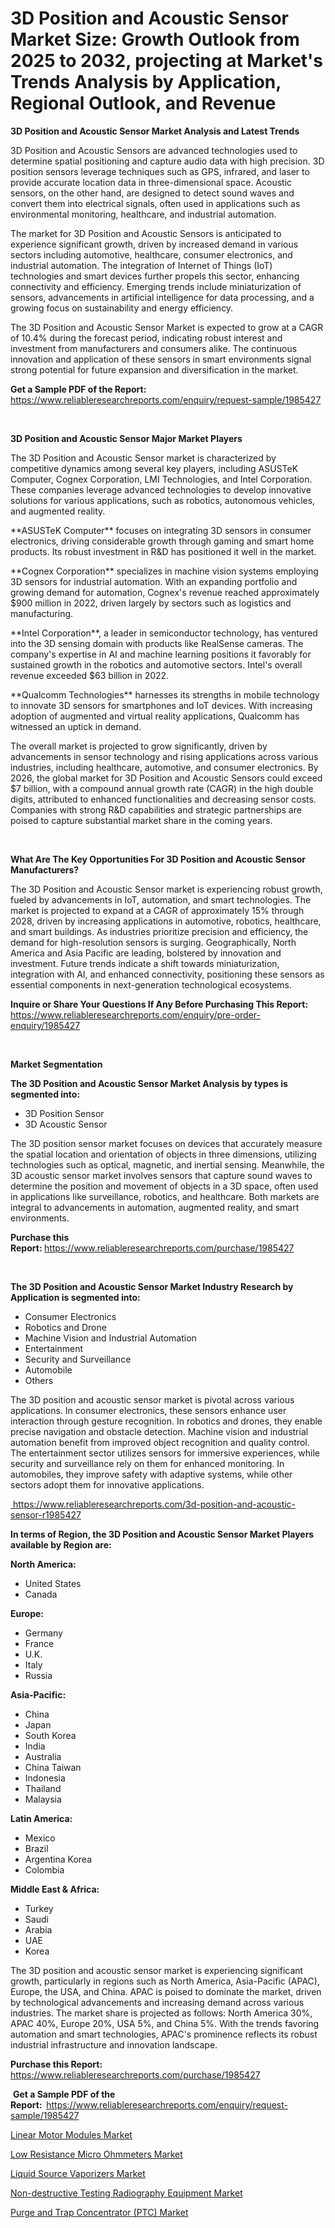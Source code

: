 <p><h1>3D Position and Acoustic Sensor Market Size: Growth Outlook from 2025 to 2032, projecting at Market's Trends Analysis by Application, Regional Outlook, and Revenue</h1></p><p><strong>3D Position and Acoustic Sensor Market Analysis and Latest Trends</strong></p>
<p><p>3D Position and Acoustic Sensors are advanced technologies used to determine spatial positioning and capture audio data with high precision. 3D position sensors leverage techniques such as GPS, infrared, and laser to provide accurate location data in three-dimensional space. Acoustic sensors, on the other hand, are designed to detect sound waves and convert them into electrical signals, often used in applications such as environmental monitoring, healthcare, and industrial automation.</p><p>The market for 3D Position and Acoustic Sensors is anticipated to experience significant growth, driven by increased demand in various sectors including automotive, healthcare, consumer electronics, and industrial automation. The integration of Internet of Things (IoT) technologies and smart devices further propels this sector, enhancing connectivity and efficiency. Emerging trends include miniaturization of sensors, advancements in artificial intelligence for data processing, and a growing focus on sustainability and energy efficiency.</p><p>The 3D Position and Acoustic Sensor Market is expected to grow at a CAGR of 10.4% during the forecast period, indicating robust interest and investment from manufacturers and consumers alike. The continuous innovation and application of these sensors in smart environments signal strong potential for future expansion and diversification in the market.</p></p>
<p><strong>Get a Sample PDF of the Report:&nbsp;</strong> <a href="https://www.reliableresearchreports.com/enquiry/request-sample/1985427?utm_campaign=116&utm_medium=2&utm_source=Github&utm_content=ia&utm_term=28022025&utm_id=3d-position-and-acoustic-sensor">https://www.reliableresearchreports.com/enquiry/request-sample/1985427</a></p>
<p>&nbsp;</p>
<p><strong>3D Position and Acoustic Sensor Major Market Players</strong></p>
<p><p>The 3D Position and Acoustic Sensor market is characterized by competitive dynamics among several key players, including ASUSTeK Computer, Cognex Corporation, LMI Technologies, and Intel Corporation. These companies leverage advanced technologies to develop innovative solutions for various applications, such as robotics, autonomous vehicles, and augmented reality.</p><p>**ASUSTeK Computer** focuses on integrating 3D sensors in consumer electronics, driving considerable growth through gaming and smart home products. Its robust investment in R&D has positioned it well in the market.</p><p>**Cognex Corporation** specializes in machine vision systems employing 3D sensors for industrial automation. With an expanding portfolio and growing demand for automation, Cognex's revenue reached approximately $900 million in 2022, driven largely by sectors such as logistics and manufacturing.</p><p>**Intel Corporation**, a leader in semiconductor technology, has ventured into the 3D sensing domain with products like RealSense cameras. The company's expertise in AI and machine learning positions it favorably for sustained growth in the robotics and automotive sectors. Intel's overall revenue exceeded $63 billion in 2022.</p><p>**Qualcomm Technologies** harnesses its strengths in mobile technology to innovate 3D sensors for smartphones and IoT devices. With increasing adoption of augmented and virtual reality applications, Qualcomm has witnessed an uptick in demand.</p><p>The overall market is projected to grow significantly, driven by advancements in sensor technology and rising applications across various industries, including healthcare, automotive, and consumer electronics. By 2026, the global market for 3D Position and Acoustic Sensors could exceed $7 billion, with a compound annual growth rate (CAGR) in the high double digits, attributed to enhanced functionalities and decreasing sensor costs. Companies with strong R&D capabilities and strategic partnerships are poised to capture substantial market share in the coming years.</p></p>
<p>&nbsp;</p>
<p><strong>What Are The Key Opportunities For 3D Position and Acoustic Sensor Manufacturers?</strong></p>
<p><p>The 3D Position and Acoustic Sensor market is experiencing robust growth, fueled by advancements in IoT, automation, and smart technologies. The market is projected to expand at a CAGR of approximately 15% through 2028, driven by increasing applications in automotive, robotics, healthcare, and smart buildings. As industries prioritize precision and efficiency, the demand for high-resolution sensors is surging. Geographically, North America and Asia Pacific are leading, bolstered by innovation and investment. Future trends indicate a shift towards miniaturization, integration with AI, and enhanced connectivity, positioning these sensors as essential components in next-generation technological ecosystems.</p></p>
<p><strong>Inquire or Share Your Questions If Any Before Purchasing This Report:</strong> <a href="https://www.reliableresearchreports.com/enquiry/pre-order-enquiry/1985427?utm_campaign=116&utm_medium=2&utm_source=Github&utm_content=ia&utm_term=28022025&utm_id=3d-position-and-acoustic-sensor">https://www.reliableresearchreports.com/enquiry/pre-order-enquiry/1985427</a></p>
<p>&nbsp;</p>
<p><strong>Market Segmentation</strong></p>
<p><strong>The 3D Position and Acoustic Sensor Market Analysis by types is segmented into:</strong></p>
<p><ul><li>3D Position Sensor</li><li>3D Acoustic Sensor</li></ul></p>
<p><p>The 3D position sensor market focuses on devices that accurately measure the spatial location and orientation of objects in three dimensions, utilizing technologies such as optical, magnetic, and inertial sensing. Meanwhile, the 3D acoustic sensor market involves sensors that capture sound waves to determine the position and movement of objects in a 3D space, often used in applications like surveillance, robotics, and healthcare. Both markets are integral to advancements in automation, augmented reality, and smart environments.</p></p>
<p><strong>Purchase this Report:&nbsp;</strong><a href="https://www.reliableresearchreports.com/purchase/1985427?utm_campaign=116&utm_medium=2&utm_source=Github&utm_content=ia&utm_term=28022025&utm_id=3d-position-and-acoustic-sensor">https://www.reliableresearchreports.com/purchase/1985427</a></p>
<p>&nbsp;</p>
<p><strong>The 3D Position and Acoustic Sensor Market Industry Research by Application is segmented into:</strong></p>
<p><ul><li>Consumer Electronics</li><li>Robotics and Drone</li><li>Machine Vision and Industrial Automation</li><li>Entertainment</li><li>Security and Surveillance</li><li>Automobile</li><li>Others</li></ul></p>
<p><p>The 3D position and acoustic sensor market is pivotal across various applications. In consumer electronics, these sensors enhance user interaction through gesture recognition. In robotics and drones, they enable precise navigation and obstacle detection. Machine vision and industrial automation benefit from improved object recognition and quality control. The entertainment sector utilizes sensors for immersive experiences, while security and surveillance rely on them for enhanced monitoring. In automobiles, they improve safety with adaptive systems, while other sectors adopt them for innovative applications.</p></p>
<p><a href="https://www.reliableresearchreports.com/3d-position-and-acoustic-sensor-r1985427?utm_campaign=116&utm_medium=2&utm_source=Github&utm_content=ia&utm_term=28022025&utm_id=3d-position-and-acoustic-sensor">&nbsp;https://www.reliableresearchreports.com/3d-position-and-acoustic-sensor-r1985427</a></p>
<p><strong>In terms of Region, the 3D Position and Acoustic Sensor Market Players available by Region are:</strong></p>
<p>
    <p> <strong> North America: </strong>
        <ul>
            <li>United States</li>
            <li>Canada</li>
        </ul>
        </p> 
    <p> <strong> Europe: </strong>
        <ul>
            <li>Germany</li>
            <li>France</li>
            <li>U.K.</li>
            <li>Italy</li>
            <li>Russia</li>
        </ul>
        </p> 
    <p> <strong> Asia-Pacific: </strong>
        <ul>
            <li>China</li>
            <li>Japan</li>
            <li>South Korea</li>
            <li>India</li>
            <li>Australia</li>
            <li>China Taiwan</li>
            <li>Indonesia</li>
            <li>Thailand</li>
            <li>Malaysia</li>
        </ul>
        </p> 
    <p> <strong> Latin America: </strong>
        <ul>
            <li>Mexico</li>
            <li>Brazil</li>
            <li>Argentina Korea</li>
            <li>Colombia</li>
        </ul>
        </p> 
    <p> <strong> Middle East & Africa: </strong>
        <ul>
            <li>Turkey</li>
            <li>Saudi</li>
            <li>Arabia</li>
            <li>UAE</li>
            <li>Korea</li>
        </ul>
    </p>
    </p>
<p><p>The 3D position and acoustic sensor market is experiencing significant growth, particularly in regions such as North America, Asia-Pacific (APAC), Europe, the USA, and China. APAC is poised to dominate the market, driven by technological advancements and increasing demand across various industries. The market share is projected as follows: North America 30%, APAC 40%, Europe 20%, USA 5%, and China 5%. With the trends favoring automation and smart technologies, APAC's prominence reflects its robust industrial infrastructure and innovation landscape.</p></p>
<p><strong>Purchase this Report: </strong><a href="https://www.reliableresearchreports.com/purchase/1985427?utm_campaign=116&utm_medium=2&utm_source=Github&utm_content=ia&utm_term=28022025&utm_id=3d-position-and-acoustic-sensor">https://www.reliableresearchreports.com/purchase/1985427</a></p>
<p>&nbsp;<strong>Get a Sample PDF of the Report:&nbsp;&nbsp;</strong><a href="https://www.reliableresearchreports.com/enquiry/request-sample/1985427?utm_campaign=116&utm_medium=2&utm_source=Github&utm_content=ia&utm_term=28022025&utm_id=3d-position-and-acoustic-sensor">https://www.reliableresearchreports.com/enquiry/request-sample/1985427</a></p>
<p><strong></strong></p>
<p><p><a href="https://github.com/siwerhommer97/Market-Research-Report-List-1/blob/main/linear-motor-modules-market.md?utm_campaign=116&utm_medium=2&utm_source=Github&utm_content=ia&utm_term=28022025&utm_id=3d-position-and-acoustic-sensor">Linear Motor Modules Market</a></p><p><a href="https://github.com/bizeramusiar/Market-Research-Report-List-1/blob/main/low-resistance-micro-ohmmeters-market.md?utm_campaign=116&utm_medium=2&utm_source=Github&utm_content=ia&utm_term=28022025&utm_id=3d-position-and-acoustic-sensor">Low Resistance Micro Ohmmeters Market</a></p><p><a href="https://github.com/naingbiner7i/Market-Research-Report-List-1/blob/main/liquid-source-vaporizers-market.md?utm_campaign=116&utm_medium=2&utm_source=Github&utm_content=ia&utm_term=28022025&utm_id=3d-position-and-acoustic-sensor">Liquid Source Vaporizers Market</a></p><p><a href="https://github.com/mitulrigel5b/Market-Research-Report-List-1/blob/main/non-destructive-testing-radiography-equipment-market.md?utm_campaign=116&utm_medium=2&utm_source=Github&utm_content=ia&utm_term=28022025&utm_id=3d-position-and-acoustic-sensor">Non-destructive Testing Radiography Equipment Market</a></p><p><a href="https://github.com/baatetoshda/Market-Research-Report-List-1/blob/main/purge-and-trap-concentrator-ptc-market.md?utm_campaign=116&utm_medium=2&utm_source=Github&utm_content=ia&utm_term=28022025&utm_id=3d-position-and-acoustic-sensor">Purge and Trap Concentrator (PTC) Market</a></p></p>
